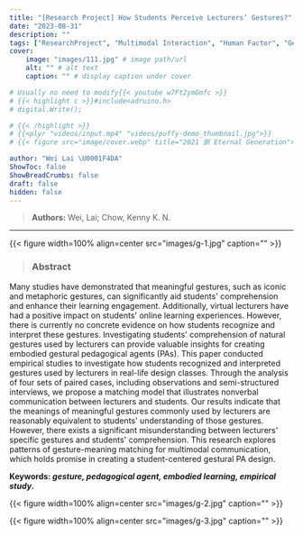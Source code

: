 ```yaml
---
title: "[Research Project] How Students Perceive Lecturers’ Gestures?"
date: "2023-08-31"
description: ""
tags: ["ResearchProject", "Multimodal Interaction", "Human Factor", "Gesture", "Pedagogical Agent", "Learning"]
cover:
    image: "images/111.jpg" # image path/url
    alt: "" # alt text
    caption: "" # display caption under cover

# Usually no need to modify{{< youtube w7Ft2ymGmfc >}}
# {{< highlight c >}}#include<adruino.h>
# digital.Write();

# {{< /highlight >}}
# {{<plyr "videos/input.mp4" "videos/puffy-demo_thumbnail.jpg">}}
# {{< figure src="image/cover.webp" title="2021 脈 Eternal Generation">}}

author: "Wei Lai \U0001F4DA"
ShowToc: false
ShowBreadCrumbs: false
draft: false
hidden: false
---
```

> **Authors:** Wei, Lai; Chow, Kenny K. N.

---

{{< figure width=100% align=center src="images/g-1.jpg" caption="" >}}

> ### Abstract
Many studies have demonstrated that meaningful gestures, such as iconic and metaphoric gestures, can significantly aid students' comprehension and enhance their learning engagement. Additionally, virtual lecturers have had a positive impact on students' online learning experiences. However, there is currently no concrete evidence on how students recognize and interpret these gestures. Investigating students' comprehension of natural gestures used by lecturers can provide valuable insights for creating embodied gestural pedagogical agents (PAs). This paper conducted empirical studies to investigate how students recognized and interpreted gestures used by lecturers in real-life design classes. Through the analysis of four sets of paired cases, including observations and semi-structured interviews, we propose a matching model that illustrates nonverbal communication between lecturers and students. Our results indicate that the meanings of meaningful gestures commonly used by lecturers are reasonably equivalent to students' understanding of those gestures. However, there exists a significant misunderstanding between lecturers' specific gestures and students' comprehension. This research explores patterns of gesture-meaning matching for multimodal communication, which holds promise in creating a student-centered gestural PA design.

**Keywords: *gesture, pedagogical agent, embodied learning, empirical study*.**

{{< figure width=100% align=center src="images/g-2.jpg" caption="" >}}

{{< figure width=100% align=center src="images/g-3.jpg" caption="" >}}


